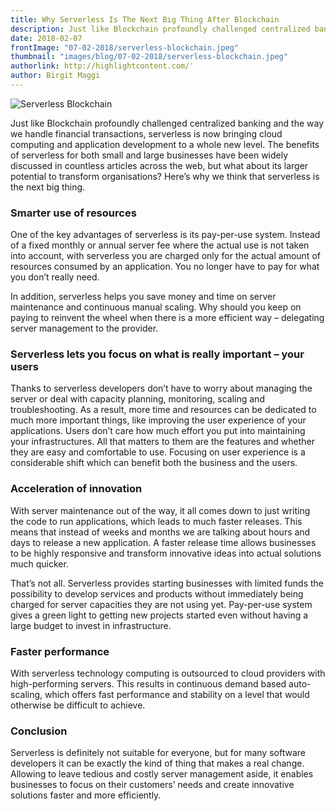 ```yaml
---
title: Why Serverless Is The Next Big Thing After Blockchain
description: Just like Blockchain profoundly challenged centralized banking and the way we handle financial transactions, serverless is now bringing cloud computing and application development to a whole new level.
date: 2018-02-07
frontImage: "07-02-2018/serverless-blockchain.jpeg"
thumbnail: "images/blog/07-02-2018/serverless-blockchain.jpeg"
authorlink: http://highlightcontent.com/'
author: Birgit Maggi
---
```


![Serverless Blockchain](/images/blog/07-02-2018/serverless-blockchain.jpeg)

Just like Blockchain profoundly challenged centralized banking and the way we handle financial transactions, serverless is now bringing cloud computing and application development to a whole new level. The benefits of serverless for both small and large businesses have been widely discussed in countless articles across the web, but what about its larger potential to transform organisations? Here’s why we think that serverless is the next big thing.

### Smarter use of resources

One of the key advantages of serverless is its pay-per-use system. Instead of a fixed monthly or annual server fee where the actual use is not taken into account, with serverless you are charged only for the actual amount of resources consumed by an application. You no longer have to pay for what you don’t really need.

In addition, serverless helps you save money and time on server maintenance and continuous manual scaling. Why should you keep on paying to reinvent the wheel when there is a more efficient way – delegating server management to the provider. 

### Serverless lets you focus on what is really important – your users
Thanks to serverless developers don’t have to worry about managing the server or deal with capacity planning, monitoring, scaling and troubleshooting. As a result, more time and resources can be dedicated to much more important things, like improving the user experience of your applications. Users don’t care how much effort you put into maintaining your infrastructures. All that matters to them are the features and whether they are easy and comfortable to use. Focusing on user experience is a considerable shift which can benefit both the business and the users.

### Acceleration of innovation

With server maintenance out of the way, it all comes down to just writing the code to run applications, which leads to much faster releases. This means that instead of weeks and months we are talking about hours and days to release a new application. A faster release time allows businesses to be highly responsive and transform innovative ideas into actual solutions much quicker.

That’s not all. Serverless provides starting businesses with limited funds the possibility to develop services and products without immediately being charged for server capacities they are not using yet. Pay-per-use system gives a green light to getting new projects started even without having a large budget to invest in infrastructure. 

### Faster performance

With serverless technology computing is outsourced to cloud providers with high-performing servers. This results in continuous demand based auto-scaling, which offers fast performance and stability on a level that would otherwise be difficult to achieve.

### Conclusion

Serverless is definitely not suitable for everyone, but for many software developers it can be exactly the kind of thing that makes a real change. Allowing to leave tedious and costly server management aside, it enables businesses to focus on their customers’ needs and create innovative solutions faster and more efficiently. 
